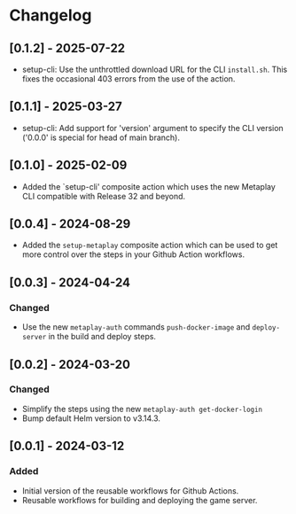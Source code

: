 # Changelog

## [0.1.2] - 2025-07-22

* setup-cli: Use the unthrottled download URL for the CLI `install.sh`. This fixes the occasional 403 errors from the use of the action.

## [0.1.1] - 2025-03-27

* setup-cli: Add support for 'version' argument to specify the CLI version ('0.0.0' is special for head of main branch).

## [0.1.0] - 2025-02-09

* Added the `setup-cli' composite action which uses the new Metaplay CLI compatible with Release 32 and beyond.

## [0.0.4] - 2024-08-29

* Added the `setup-metaplay` composite action which can be used to get more control over the steps in your Github Action workflows.

## [0.0.3] - 2024-04-24

### Changed

* Use the new `metaplay-auth` commands `push-docker-image` and `deploy-server` in the build and deploy steps.

## [0.0.2] - 2024-03-20

### Changed

* Simplify the steps using the new `metaplay-auth get-docker-login`
* Bump default Helm version to v3.14.3.

## [0.0.1] - 2024-03-12

### Added

* Initial version of the reusable workflows for Github Actions.
* Reusable workflows for building and deploying the game server.
